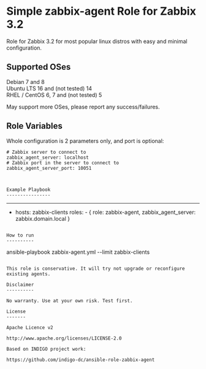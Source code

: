 Simple zabbix-agent Role for Zabbix 3.2
=======================================

Role for Zabbix 3.2 for most popular linux distros with easy and minimal configuration.

Supported OSes
--------------
Debian 7 and 8  
Ubuntu LTS 16 and (not tested) 14  
RHEL / CentOS 6, 7 and (not tested) 5  

May support more OSes, please report any success/failures.

Role Variables
--------------

Whole configuration is 2 parameters only, and port is optional:

```
# Zabbix server to connect to
zabbix_agent_server: localhost
# Zabbix port in the server to connect to
zabbix_agent_server_port: 10051
```

```


Example Playbook
----------------

```
---
- hosts: zabbix-clients
  roles:
       - { role: zabbix-agent, zabbix_agent_server: zabbix.domain.local }
```

How to run
----------

``` 
ansible-playbook zabbix-agent.yml --limit zabbix-clients 
```

This role is conservative. It will try not upgrade or reconfigure existing agents.

Disclaimer
----------

No warranty. Use at your own risk. Test first.

License
-------

Apache Licence v2

http://www.apache.org/licenses/LICENSE-2.0

Based on INDIGO project work:

https://github.com/indigo-dc/ansible-role-zabbix-agent
